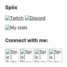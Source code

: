 ### Spiix

[![Twitch](https://img.shields.io/badge/twitch-%239146FF.svg?&style=for-the-badge&logo=twitch&logoColor=white)][twitch]
[![Discord](https://img.shields.io/discord/660606380650004490?label=Discord&logo=Discord)][discord]

![My stats](https://github-readme-stats.vercel.app/api?username=SpiixTR&show_icons=true&count_private=true)

### Connect with me:

[<img align="left" alt="Spiix | Twitch" width="44px" src="https://img.icons8.com/fluent/2x/twitch.png" />][twitch]
[<img align="left" alt="Spiix| Discord" width="44px" src="https://i.ibb.co/YtNhB1V/icons8-discord-new-logo-48.png" />][discord]
[<img align="left" alt="Spiix | Youtube" width="44px" src="https://img.icons8.com/color/2x/youtube-play.png" />][youtube]
[<img align="left" alt="Spiix | Instagram" width="44px" src="https://i.ibb.co/tz8skHM/icons8-instagram-48.png" />][instagram]

<br />

[discord]: https://discord.gg/qEWJNsP
[instagram]: https://www.instagram.com/burakacilanx/
[twitch]: https://www.twitch.tv/SpiixTR
[youtube]: https://www.youtube.com/channel/UC6TDGniyRS06r_NBdk3ZdlQ
